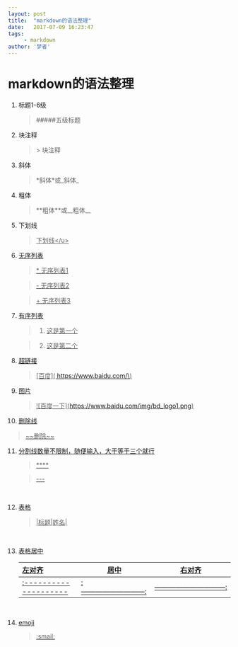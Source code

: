 ```yaml
---
layout: post
title:  "markdown的语法整理"
date:   2017-07-09 16:23:47
tags:
     - markdown
author: '梦者'
---
```

# markdown的语法整理

1. 标题1-6级

   > #####五级标题

2. 块注释

   > \> 块注释


3. 斜体

   > \*斜体\*或\_斜体\_

4. 粗体

   > \*\*粗体\*\*或\_\_粗体\_\_

5. 下划线

   > <u>下划线\</u>

6. 无序列表

   > \* 无序列表1

   > \- 无序列表2

   > \+ 无序列表3

7. 有序列表

   > 1. 这是第一个

   > 2. 这是第二个

8. 超链接

   > \[百度\]\( https://www.baidu.com/\)

9. 图片

   > \!\[百度一下\](https://www.baidu.com/img/bd_logo1.png)

10. 删除线

   > \~\~删除\~\~

11. 分割线数量不限制，随便输入，大于等于三个就行

    > \****

    >  \---

    ​

12. 表格

    >  \|标题\|姓名\|

    ​

13. 表格居中

    | 左对齐                   | 居中          | 右对齐         |
    | :-------------------- | ----------- | ----------- |
    | :-------------------- | :—————————: | ——————————: |

    ​

14. emoji

    > \:smail:



